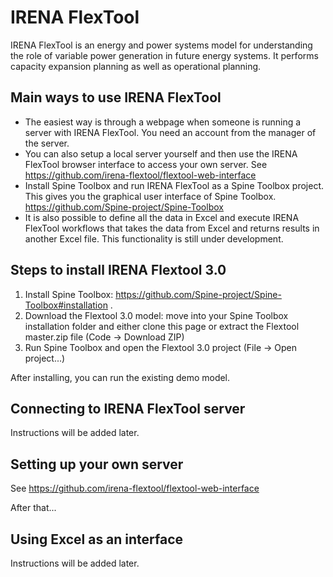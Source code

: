 # IRENA FlexTool

IRENA FlexTool is an energy and power systems model for understanding the role of variable power generation in future energy systems. It performs capacity expansion planning as well as operational planning.

## Main ways to use IRENA FlexTool

- The easiest way is through a webpage when someone is running a server with IRENA FlexTool. You need an account from the manager of the server.
- You can also setup a local server yourself and then use the IRENA FlexTool browser interface to access your own server. See https://github.com/irena-flextool/flextool-web-interface
- Install Spine Toolbox and run IRENA FlexTool as a Spine Toolbox project. This gives you the graphical user interface of Spine Toolbox. https://github.com/Spine-project/Spine-Toolbox
- It is also possible to define all the data in Excel and execute IRENA FlexTool workflows that takes the data from Excel and returns results in another Excel file. This functionality is still under development.

## Steps to install IRENA Flextool 3.0

1. Install Spine Toolbox: https://github.com/Spine-project/Spine-Toolbox#installation . 
2. Download the Flextool 3.0 model: move into your Spine Toolbox installation folder and either clone this page or extract the Flextool master.zip file (Code -> Download ZIP)
3. Run Spine Toolbox and open the Flextool 3.0 project (File -> Open project...)

After installing, you can run the existing demo model.

## Connecting to IRENA FlexTool server

Instructions will be added later.

## Setting up your own server

See https://github.com/irena-flextool/flextool-web-interface

After that...

## Using Excel as an interface

Instructions will be added later.

